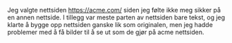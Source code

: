 Jeg valgte nettsiden https://acme.com/ siden jeg følte ikke meg sikker på en annen nettside. I tillegg var meste parten av nettsiden bare tekst, og jeg klarte å bygge opp nettsiden ganske lik som originalen, men jeg hadde problemer med å få bilder til å se ut som de gjør på acme nettsiden.  
